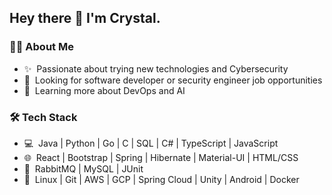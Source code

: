 ## Hey there 👋 I'm Crystal.

<h3> 👩‍💻 About Me</h3>

- ✨&nbsp; Passionate about trying new technologies and Cybersecurity
- 🔭&nbsp; Looking for software developer or security engineer job opportunities
- 🌱&nbsp; Learning more about DevOps and AI


<h3> 🛠️ Tech Stack</h3>

- 💻&nbsp; Java | Python | Go | C | SQL | C# | TypeScript | JavaScript
- 🌐&nbsp; React | Bootstrap | Spring | Hibernate | Material-UI | HTML/CSS
- 🧰&nbsp; RabbitMQ | MySQL | JUnit
- 🔧&nbsp; Linux | Git | AWS | GCP | Spring Cloud | Unity | Android | Docker
